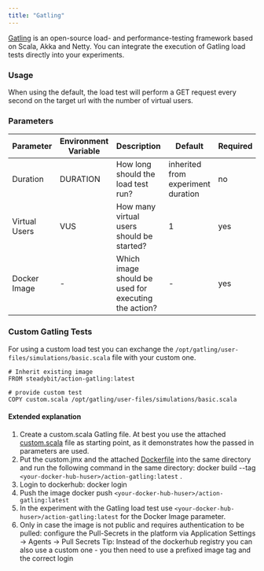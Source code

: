 ```yaml
---
title: "Gatling"
---
```

[Gatling](https://gatling.io/) is an open-source load- and performance-testing framework based on Scala, Akka and Netty.
You can integrate the execution of Gatling load tests directly into your experiments.

### Usage

When using the default, the load test will perform a GET request every second on the target url with the number of virtual users.

### Parameters

| Parameter   | Environment Variable   |      Description      | Default | Required |
|----------|-------------|-------------|-------------|-------------|
| Duration | DURATION | How long should the load test run? | inherited from experiment duration | no |
| Virtual Users | VUS | How many virtual users should be started? | 1 | yes |
| Docker Image | - |  Which image should be used for executing the action? | - | yes |


### Custom Gatling Tests
For using a custom load test you can exchange the `/opt/gatling/user-files/simulations/basic.scala` file with your custom one.

```
# Inherit existing image
FROM steadybit/action-gatling:latest

# provide custom test
COPY custom.scala /opt/gatling/user-files/simulations/basic.scala
```

#### Extended explanation

1. Create a custom.scala Gatling file. At best you use the attached [custom.scala](content/integrate/20-loadtests/attachments/gatling/custom.scala) file as starting point, as it demonstrates how the passed in parameters are used.
2. Put the custom.jmx and the attached [Dockerfile](attachments/gatling/Dockerfile) into the same directory and run the following command in the same directory: docker build --tag `<your-docker-hub-huser>/action-gatling:latest` .
3. Login to dockerhub: docker login
4. Push the image docker push `<your-docker-hub-huser>/action-gatling:latest`
5. In the experiment with the Gatling load test use `<your-docker-hub-huser>/action-gatling:latest` for the Docker Image parameter.
6. Only in case the image is not public and requires authentication to be pulled: configure the Pull-Secrets in the platform via Application Settings -> Agents -> Pull Secrets
   Tip: Instead of the dockerhub registry you can also use a custom one - you then need to use a prefixed image tag and the correct login

